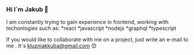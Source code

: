 ### Hi I`m Jakub 👋

I am constantly trying to gain experience in frontend, working with techonlogies  such as: 
 *react 
 *javascript
 *nodejs
 *graphql
 *typescript

If you would like to collaborate with me on a project, just write an e-mail to me . It`s kluzniakkuba@gmail.com 😊



